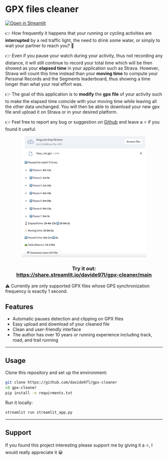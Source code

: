 # GPX files cleaner

[![Open in Streamlit](https://static.streamlit.io/badges/streamlit_badge_black_white.svg)](https://share.streamlit.io/davide97l/gpx-cleaner/main)

👉 How frequently it happens that your running or cycling activities are **interrupted** by a red traffic light,  the need to drink some water, or simply to wait your partner to reach you? 🤔

👉 Even if you pause your watch during your activity, thus not recording any distance, it will still continue to record your total time which will be then showed as your **elapsed time** in your application such as Strava.
However, Strava will count this time instead than your **moving time** to compute your Personal Records and the Segments leaderboard, thus showing a time longer than what your real effort was.


👉 The goal of this application is to **modify** the **gpx file** of your activity such to make the elapsed
 time coincide with your moving time while leaving all the other data unchanged. You will then be able to download your new gpx file and upload it on Strava or in your desired platform.

👉 Feel free to report any bug or suggestion on [Github](https://github.com/davide97l/gpx-cleaner) and leave a ⭐ if you found it useful.

<p align="center">
    <img src="images/example.png" width=400>
</p>

<h3 align="center">
    Try it out: <br>
    <a href="https://share.streamlit.io/davide97l/running-performance-calculator/main">https://share.streamlit.io/davide97l/gpx-cleaner/main</a>
</h3>

⚠️ Currently are only supported GPX files whose GPS synchronization frequency is exactly 1 second.

## Features

- Automatic pauses detection and clipping on GPX files
- Easy upload and download of your cleaned file
- Clean and user-friendly interface
- The author has over 10 years or running experience including track, road, and trail running

---

## Usage

Clone this repository and set up the environment:
```bash
git clone https://github.com/davide97l/gpx-cleaner
cd gpx-cleaner
pip install -e requirments.txt
```
Run it locally:
```bash
streamlit run streamlit_app.py
```

---

## Support
If you found this project interesting please support me by giving it a :star:, I would really appreciate it :grinning:



 

